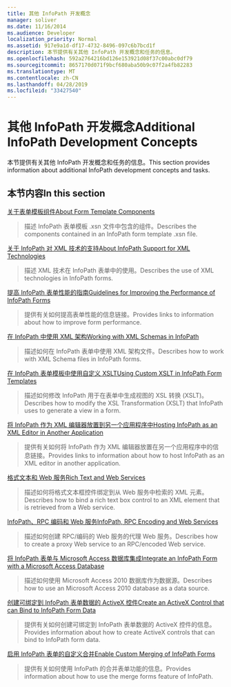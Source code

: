 ```yaml
---
title: 其他 InfoPath 开发概念
manager: soliver
ms.date: 11/16/2014
ms.audience: Developer
localization_priority: Normal
ms.assetid: 917e9a1d-df17-4732-8496-097c6b7bcd1f
description: 本节提供有关其他 InfoPath 开发概念和任务的信息。
ms.openlocfilehash: 592a2764216bd126e153921d08f37c00abc0df79
ms.sourcegitcommit: 8657170d071f9bcf680aba50b9c07f2a4fb82283
ms.translationtype: MT
ms.contentlocale: zh-CN
ms.lasthandoff: 04/28/2019
ms.locfileid: "33427540"
---
```

# <a name="additional-infopath-development-concepts"></a><span data-ttu-id="5102e-103">其他 InfoPath 开发概念</span><span class="sxs-lookup"><span data-stu-id="5102e-103">Additional InfoPath Development Concepts</span></span>

<span data-ttu-id="5102e-104">本节提供有关其他 InfoPath 开发概念和任务的信息。</span><span class="sxs-lookup"><span data-stu-id="5102e-104">This section provides information about additional InfoPath development concepts and tasks.</span></span>
  
## <a name="in-this-section"></a><span data-ttu-id="5102e-105">本节内容</span><span class="sxs-lookup"><span data-stu-id="5102e-105">In this section</span></span>

[<span data-ttu-id="5102e-106">关于表单模板组件</span><span class="sxs-lookup"><span data-stu-id="5102e-106">About Form Template Components</span></span>](about-form-template-components.md)
  
> <span data-ttu-id="5102e-107">描述 InfoPath 表单模板 .xsn 文件中包含的组件。</span><span class="sxs-lookup"><span data-stu-id="5102e-107">Describes the components contained in an InfoPath form template .xsn file.</span></span>
    
[<span data-ttu-id="5102e-108">关于 InfoPath 对 XML 技术的支持</span><span class="sxs-lookup"><span data-stu-id="5102e-108">About InfoPath Support for XML Technologies</span></span>](about-infopath-support-for-xml-technologies.md)
  
> <span data-ttu-id="5102e-109">描述 XML 技术在 InfoPath 表单中的使用。</span><span class="sxs-lookup"><span data-stu-id="5102e-109">Describes the use of XML technologies in InfoPath forms.</span></span>
    
[<span data-ttu-id="5102e-110">提高 InfoPath 表单性能的指南</span><span class="sxs-lookup"><span data-stu-id="5102e-110">Guidelines for Improving the Performance of InfoPath Forms</span></span>](guidelines-for-improving-the-performance-of-infopath-forms.md)
  
> <span data-ttu-id="5102e-111">提供有关如何提高表单性能的信息链接。</span><span class="sxs-lookup"><span data-stu-id="5102e-111">Provides links to information about how to improve form performance.</span></span>
    
[<span data-ttu-id="5102e-112">在 InfoPath 中使用 XML 架构</span><span class="sxs-lookup"><span data-stu-id="5102e-112">Working with XML Schemas in InfoPath</span></span>](working-with-xml-schemas-in-infopath.md)
  
> <span data-ttu-id="5102e-113">描述如何在 InfoPath 表单中使用 XML 架构文件。</span><span class="sxs-lookup"><span data-stu-id="5102e-113">Describes how to work with XML Schema files in InfoPath forms.</span></span>
    
[<span data-ttu-id="5102e-114">在 InfoPath 表单模板中使用自定义 XSLT</span><span class="sxs-lookup"><span data-stu-id="5102e-114">Using Custom XSLT in InfoPath Form Templates</span></span>](using-custom-xslt-in-infopath-form-templates.md)
  
> <span data-ttu-id="5102e-115">描述如何修改 InfoPath 用于在表单中生成视图的 XSL 转换 (XSLT)。</span><span class="sxs-lookup"><span data-stu-id="5102e-115">Describes how to modify the XSL Transformation (XSLT) that InfoPath uses to generate a view in a form.</span></span>
    
[<span data-ttu-id="5102e-116">将 InfoPath 作为 XML 编辑器放置到另一个应用程序中</span><span class="sxs-lookup"><span data-stu-id="5102e-116">Hosting InfoPath as an XML Editor in Another Application</span></span>](hosting-infopath-as-an-xml-editor-in-another-application.md)
  
> <span data-ttu-id="5102e-117">提供有关如何将 InfoPath 作为 XML 编辑器放置在另一个应用程序中的信息链接。</span><span class="sxs-lookup"><span data-stu-id="5102e-117">Provides links to information about how to host InfoPath as an XML editor in another application.</span></span>
    
[<span data-ttu-id="5102e-118">格式文本和 Web 服务</span><span class="sxs-lookup"><span data-stu-id="5102e-118">Rich Text and Web Services</span></span>](rich-text-and-web-services.md)
  
> <span data-ttu-id="5102e-119">描述如何将格式文本框控件绑定到从 Web 服务中检索的 XML 元素。</span><span class="sxs-lookup"><span data-stu-id="5102e-119">Describes how to bind a rich text box control to an XML element that is retrieved from a Web service.</span></span>
    
[<span data-ttu-id="5102e-120">InfoPath、RPC 编码和 Web 服务</span><span class="sxs-lookup"><span data-stu-id="5102e-120">InfoPath, RPC Encoding and Web Services</span></span>](infopath-rpc-encoding-and-web-services.md)
  
> <span data-ttu-id="5102e-121">描述如何创建 RPC/编码的 Web 服务的代理 Web 服务。</span><span class="sxs-lookup"><span data-stu-id="5102e-121">Describes how to create a proxy Web service to an RPC/encoded Web service.</span></span>
    
[<span data-ttu-id="5102e-122">将 InfoPath 表单与 Microsoft Access 数据库集成</span><span class="sxs-lookup"><span data-stu-id="5102e-122">Integrate an InfoPath Form with a Microsoft Access Database</span></span>](integrate-an-infopath-form-with-a-microsoft-access-database.md)
  
> <span data-ttu-id="5102e-123">描述如何使用 Microsoft Access 2010 数据库作为数据源。</span><span class="sxs-lookup"><span data-stu-id="5102e-123">Describes how to use an Microsoft Access 2010 database as a data source.</span></span>
    
[<span data-ttu-id="5102e-124">创建可绑定到 InfoPath 表单数据的 ActiveX 控件</span><span class="sxs-lookup"><span data-stu-id="5102e-124">Create an ActiveX Control that can Bind to InfoPath Form Data</span></span>](create-an-activex-control-that-can-bind-to-infopath-form-data.md)
  
> <span data-ttu-id="5102e-125">提供有关如何创建可绑定到 InfoPath 表单数据的 ActiveX 控件的信息。</span><span class="sxs-lookup"><span data-stu-id="5102e-125">Provides information about how to create ActiveX controls that can bind to InfoPath form data.</span></span>
    
[<span data-ttu-id="5102e-126">启用 InfoPath 表单的自定义合并</span><span class="sxs-lookup"><span data-stu-id="5102e-126">Enable Custom Merging of InfoPath Forms</span></span>](enable-custom-merging-of-infopath-forms.md)
  
> <span data-ttu-id="5102e-127">提供有关如何使用 InfoPath 的合并表单功能的信息。</span><span class="sxs-lookup"><span data-stu-id="5102e-127">Provides information about how to use the merge forms feature of InfoPath.</span></span>
    

